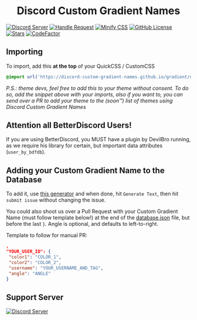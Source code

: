 <h1 align=center>Discord Custom Gradient Names</h1> 

[![Discord Server](https://discordapp.com/api/guilds/754130139415183401/widget.png?style=shield)](https://discord.gg/Cka4prH)
[![Handle Request](https://github.com/Discord-Custom-Gradient-Names/gradient/workflows/Handle%20Request/badge.svg?event=issues)](https://github.com/Discord-Custom-Gradient-Names/gradient/actions?query=workflow%3A%22Handle+Request%22)
[![Minify CSS](https://github.com/Discord-Custom-Gradient-Names/gradient/workflows/Minify%20CSS/badge.svg?event=push)](https://github.com/Discord-Custom-Gradient-Names/gradient/actions?query=workflow%3A%22Minify+CSS%22)
[![GitHub License](https://img.shields.io/github/license/Discord-Custom-Gradient-Names/gradient.svg)](https://github.com/Discord-Custom-Gradient-Names/gradient/blob/master/LICENSE)
[![Stars](https://img.shields.io/github/stars/Discord-Custom-Gradient-Names/gradient.svg)](https://www.youtube.com/watch?v=dQw4w9WgXcQ)
[![CodeFactor](https://www.codefactor.io/repository/github/discord-custom-gradient-names/gradient/badge)](https://www.codefactor.io/repository/github/discord-custom-gradient-names/gradient)

## Importing
To import, add this **at the top** of your QuickCSS / CustomCSS
```css
@import url('https://discord-custom-gradient-names.github.io/gradient/dist/main.min.css');
```

*P.S.: theme devs, feel free to add this to your theme without consent. To do so, add the snippet above with your imports, also if you want to, you can send over a PR to add your theme to the (soon™) list of themes using Discord Custom Gradient Names*


## Attention all BetterDiscord Users!
If you are using BetterDiscord, you MUST have a plugin by DevilBro running, as we require his library for certain, but important data attributes (`user_by_bdfdb`).

## Adding your Custom Gradient Name to the Database
To add it, use [this generator](https://discord-custom-gradient-names.github.io/gradient/app/) and when done, hit `Generate Text`, then hit ``submit issue`` without changing the issue.

You could also shoot us over a Pull Request with your Custom Gradient Name (must follow template below!) at the end of the [database.json](https://github.com/Discord-Custom-Gradient-Names/gradient/database.json) file, but before the last `}`. Angle is optional, and defaults to left-to-right.

Template to follow for manual PR: 
```json
,
"YOUR_USER_ID": {
 "color1": "COLOR_1",
 "color2": "COLOR_2",
 "username": "YOUR_USERNAME_AND_TAG",
 "angle": "ANGLE"
}
```

## Support Server
[![Discord Server](https://discordapp.com/api/guilds/754130139415183401/widget.png?style=banner2)](https://discord.gg/Cka4prH)
